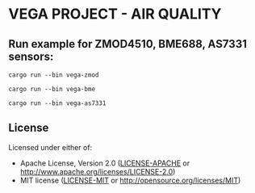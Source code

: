 # VEGA PROJECT - AIR QUALITY

## Run example for ZMOD4510, BME688, AS7331 sensors:

```
cargo run --bin vega-zmod
```
```
cargo run --bin vega-bme
```
```
cargo run --bin vega-as7331
```

## License

Licensed under either of:

- Apache License, Version 2.0 ([LICENSE-APACHE](LICENSE-APACHE) or http://www.apache.org/licenses/LICENSE-2.0)
- MIT license ([LICENSE-MIT](LICENSE-MIT) or http://opensource.org/licenses/MIT)
